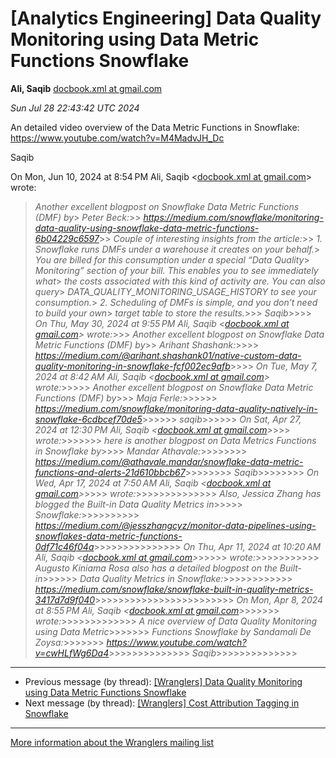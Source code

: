 


[Analytics Engineering] Data Quality Monitoring using Data Metric Functions Snowflake
=====================================================================================


**Ali, Saqib**
[docbook.xml at gmail.com](mailto:wranglers%40analyticsengineering.net?Subject=Re%3A%20%5BWranglers%5D%20Data%20Quality%20Monitoring%20using%20Data%20Metric%20Functions%0A%20Snowflake&In-Reply-To=%3CCABDm0O-bRKo_K8QoJ6QUEasEG1Z1iedrgZtNFc%2BV8ehgjWTnQg%40mail.gmail.com%3E "[Wranglers] Data Quality Monitoring using Data Metric Functions Snowflake")   

*Sun Jul 28 22:43:42 UTC 2024*  

An detailed video overview of the Data Metric Functions in Snowflake:
<https://www.youtube.com/watch?v=M4MadvJH_Dc>

Saqib

On Mon, Jun 10, 2024 at 8:54 PM Ali, Saqib <[docbook.xml at gmail.com](https://analyticsengineering.net/mailman/listinfo/wranglers)> wrote:

> *Another excellent blogpost on Snowflake Data Metric Functions (DMF) by*> *Peter Beck:*>> *<https://medium.com/snowflake/monitoring-data-quality-using-snowflake-data-metric-functions-6b04229c6597>*>> *Couple of interesting insights from the article:*>> *1. Snowflake runs DMFs under a warehouse it creates on your behalf.*> *You are billed for this consumption under a special “Data Quality*> *Monitoring” section of your bill. This enables you to see immediately what*> *the costs associated with this kind of activity are. You can also query*> *DATA\_QUALITY\_MONITORING\_USAGE\_HISTORY to see your consumption.*> *2. Scheduling of DMFs is simple, and you don’t need to build your own*> *target table to store the results.*>>> *Saqib*>>>> *On Thu, May 30, 2024 at 9:55 PM Ali, Saqib <[docbook.xml at gmail.com](https://analyticsengineering.net/mailman/listinfo/wranglers)> wrote:*>>> *Another excellent blogpost on Snowflake Data Metric Functions (DMF) by*>> *Arihant Shashank:*>>>> *<https://medium.com/@arihant.shashank01/native-custom-data-quality-monitoring-in-snowflake-fcf002ec9afb>*>>>> *On Tue, May 7, 2024 at 8:42 AM Ali, Saqib <[docbook.xml at gmail.com](https://analyticsengineering.net/mailman/listinfo/wranglers)> wrote:*>>>>> *Another excellent blogpost on Snowflake Data Metric Functions (DMF) by*>>> *Maja Ferle:*>>>>>> *<https://medium.com/snowflake/monitoring-data-quality-natively-in-snowflake-6cdbcef70de5>*>>>>>> *saqib*>>>>>> *On Sat, Apr 27, 2024 at 12:30 PM Ali, Saqib <[docbook.xml at gmail.com](https://analyticsengineering.net/mailman/listinfo/wranglers)>*>>> *wrote:*>>>>>>> *here is another blogpost on Data Metrics Functions in Snowflake by*>>>> *Mandar Athavale:*>>>>>>>> *<https://medium.com/@athavale.mandar/snowflake-data-metric-functions-and-alerts-21d610bbcb67>*>>>>>>>> *Saqib*>>>>>>>> *On Wed, Apr 17, 2024 at 7:50 AM Ali, Saqib <[docbook.xml at gmail.com](https://analyticsengineering.net/mailman/listinfo/wranglers)>*>>>> *wrote:*>>>>>>>>>>>>>> *Also, Jessica Zhang has blogged the Built-in Data Quality Metrics in*>>>>> *Snowflake:*>>>>>>>>>> *<https://medium.com/@jesszhangcyz/monitor-data-pipelines-using-snowflakes-data-metric-functions-0df71c46f04a>*>>>>>>>>>>>>>>> *On Thu, Apr 11, 2024 at 10:20 AM Ali, Saqib <[docbook.xml at gmail.com](https://analyticsengineering.net/mailman/listinfo/wranglers)>*>>>>> *wrote:*>>>>>>>>>>> *Augusto Kiniama Rosa also has a detailed blogpost on the Built-in*>>>>>> *Data Quality Metrics in Snowflake:*>>>>>>>>>>>> *<https://medium.com/snowflake/snowflake-built-in-quality-metrics-3417d7d9f040>*>>>>>>>>>>>>>>>>>>>>>>>> *On Mon, Apr 8, 2024 at 8:55 PM Ali, Saqib <[docbook.xml at gmail.com](https://analyticsengineering.net/mailman/listinfo/wranglers)>*>>>>>> *wrote:*>>>>>>>>>>>>> *A nice overview of Data Quality Monitoring using Data Metric*>>>>>>> *Functions Snowflake by Sandamali De Zoysa:*>>>>>>> *<https://www.youtube.com/watch?v=cwHLfWg6Da4>*>>>>>>>>>>>>>> *Saqib*>>>>>>>>>>>>>>  
  




---


* Previous message (by thread): [[Wranglers] Data Quality Monitoring using Data Metric Functions Snowflake](000081.html)
* Next message (by thread): [[Wranglers] Cost Attribution Tagging in Snowflake](000043.html)




---


[More information about the Wranglers
mailing list](https://analyticsengineering.net/mailman/listinfo/wranglers)  




